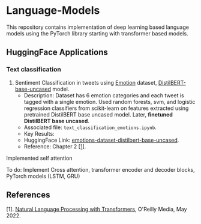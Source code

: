# Language-Models
This repository contains implementation of deep learning based language models using the PyTorch library starting with transformer based models. 

## HuggingFace Applications
### Text classification
1. Sentiment Classification in tweets using [Emotion](https://huggingface.co/datasets/dair-ai/emotion) dataset, [DistilBERT-base-uncased](https://huggingface.co/distilbert-base-uncased) model.
   - Description: Dataset has 6 emotion categories and each tweet is tagged with a single emotion. Used random forests, svm, and logistic regression classifiers from scikit-learn on features extracted using pretrained DistilBERT base uncased model. Later, **finetuned DistilBERT base uncased**.
   - Associated file: `text_classification_emotions.ipynb`.
   - Key Results:
   - HuggingFace Link: [emotions-dataset-distilbert-base-uncased](https://huggingface.co/srvmishra832/emotions-dataset-distilbert-base-uncased).
   - Reference: Chapter 2 [[1]](#1).


Implemented self attention

To do: Implement Cross attention, transformer encoder and decoder blocks, PyTorch models (LSTM, GRU)


## References
<a id="1">[1]</a>. 
[Natural Language Processing with Transformers](https://www.oreilly.com/library/view/natural-language-processing/9781098136789/), O'Reilly Media, May 2022. 
